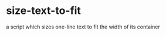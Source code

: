 size-text-to-fit
================

a script which sizes one-line text to fit the width of its container
